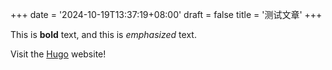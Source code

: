 +++
date = '2024-10-19T13:37:19+08:00'
draft = false
title = '测试文章'
+++

This is **bold** text, and this is *emphasized* text.

Visit the [Hugo](https://gohugo.io) website!